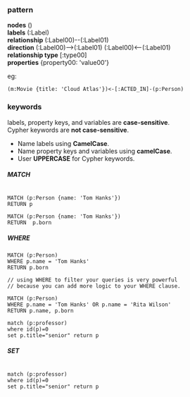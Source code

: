 ### pattern
**nodes**  ()  
**labels**  (:Label)  
**relationship**  (:Label00)--(:Label01)  
**direction**  (:Label00)-->(:Label01)  (:Label00)<--(:Label01)  
**relationship type**  \[:type00\]  
**properties**  {property00: 'value00'}  


eg:  
```cypher
(m:Movie {title: 'Cloud Atlas'})<-[:ACTED_IN]-(p:Person)
```

### keywords
labels, property keys, and variables are **case-sensitive**.   
Cypher keywords are **not case-sensitive**.  

- Name labels using **CamelCase**.  
- Name property keys and variables using **camelCase**.  
- User **UPPERCASE** for Cypher keywords.  

##### MATCH  
```cypher

MATCH (p:Person {name: 'Tom Hanks'})
RETURN p

MATCH (p:Person {name: 'Tom Hanks'})
RETURN  p.born
```


##### WHERE  
```Cypher
MATCH (p:Person)
WHERE p.name = 'Tom Hanks'
RETURN p.born

// using WHERE to filter your queries is very powerful 
// because you can add more logic to your WHERE clause. 

MATCH (p:Person)
WHERE p.name = 'Tom Hanks' OR p.name = 'Rita Wilson'
RETURN p.name, p.born

match (p:professor) 
where id(p)=0 
set p.title="senior" return p

```

##### SET
```cypher

match (p:professor) 
where id(p)=0 
set p.title="senior" return p

```




##### 
```cypher



```


##### 
```cypher



```


##### 
```cypher



```